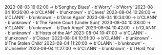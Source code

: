 2023-08-03 19:02:00 -> b'Songhoy Blues' - b'Worry' - b'Worry'
2023-08-04 10:26:00 -> b'CLANN' - b'unknown' - b'Caves'
2023-08-04 10:28:00 -> b'CLANN' - b'unknown' - b'Once Again'
2023-08-04 10:34:00 -> b'CLANN' - b'unknown' - b'The Faerie Court (Under Sun)'
2023-08-04 10:38:00 -> b'CLANN' - b'unknown' - b'Dark Angel'
2023-08-04 10:42:00 -> b'CLANN' - b'unknown' - b'Hosts of the Air'
2023-08-04 10:47:00 -> b'CLANN' - b'unknown' - b'Closer'
2023-08-04 10:51:00 -> b'CLANN' - b'unknown' - b'The Stolen Child'
2023-08-04 11:20:00 -> b'CLANN' - b'unknown' - b'Unseelie'
2023-08-04 11:27:00 -> b'CLANN' - b'unknown' - b'I Hold You'
